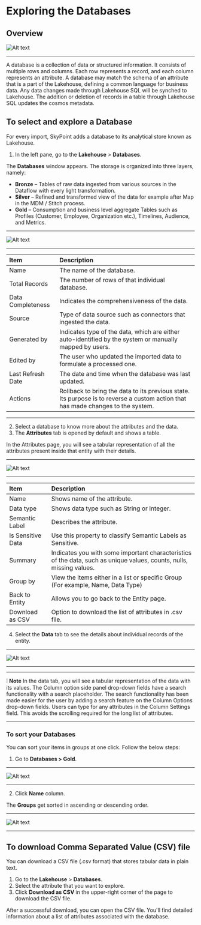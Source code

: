 # **Exploring the Databases**

## **Overview**  

![Alt text](https://github.com/skypointcloud/platform/blob/develop/docs/doc_snippets/databases.png?raw=true)  

---


A database is a collection of data or structured information. It consists of multiple rows and columns. Each row represents a record, and each column represents an attribute. A database may match the schema of an attribute that is a part of the Lakehouse, defining a common language for business data. Any data changes made through Lakehouse SQL will be synched to Lakehouse. The addition or deletion of records in a table through Lakehouse SQL updates the cosmos metadata.


## **To select and explore a Database**

For every import, SkyPoint adds a database to its analytical store known as Lakehouse.

1. In the left pane, go to the **Lakehouse** > **Databases**.

The **Databases** window appears. The storage is organized into three layers, namely:

- **Bronze** – Tables of raw data ingested from various sources in the Dataflow with every light transformation.
- **Silver** – Refined and transformed view of the data for example after Map in the MDM / Stitch process.
- **Gold** – Consumption and business level aggregate Tables such as Profiles (Customer, Employee, Organization etc.), Timelines, Audience, and Metrics.  

---

![Alt text](https://github.com/skypointcloud/platform/blob/develop/docs/doc_snippets/Entities_BronzeSilverGold.png?raw=true)

---

|Item|Description|
| :- | :- |
|Name|The name of the database.|
|Total Records|The number of rows of that individual database.|
|Data Completeness|Indicates the comprehensiveness of the data.|
|Source|Type of data source such as connectors that ingested the data.|
|Generated by|Indicates type of the data, which are either auto-identified by the system or manually mapped by users.|
|Edited by|The user who updated the imported data to formulate a processed one.|
|Last Refresh Date|The date and time when the database was last updated.|
|Actions|Rollback to bring the data to its previous state. Its purpose is to reverse a custom action that has made changes to the system.|

---

2. Select a database to know more about the attributes and the data.
3. The **Attributes** tab is opened by default and shows a table.

In the Attributes page, you will see a tabular representation of all the attributes present inside that entity with their details.  

---

![Alt text](https://github.com/skypointcloud/platform/blob/develop/docs/doc_snippets/Entity_Attributes.png?raw=true)

---

|Item|Description|
| :- | :- |
|Name|Shows name of the attribute.|
|Data type|Shows data type such as String or Integer.|
|Semantic Label|Describes the attribute.|
|Is Sensitive Data|Use this property to classify Semantic Labels as Sensitive. |
|Summary|Indicates you with some important characteristics of the data, such as unique values, counts, nulls, missing values.|
|Group by|View the items either in a list or specific Group (For example, Name, Data Type)|
|Back to Entity|Allows you to go back to the Entity page.|
|Download as CSV|Option to download the list of attributes in .csv file.|

4. Select the **Data** tab to see the details about individual records of the entity.

---

![Alt text](https://github.com/skypointcloud/platform/blob/develop/docs/doc_snippets/Entity_Data.png?raw=true)

---

---

:grey_exclamation: **Note** In the data tab, you will see a tabular representation of the data with its values. The Column option side panel drop-down fields have a search functionality with a search placeholder. The search functionality has been made easier for the user by adding a search feature on the Column Options drop-down fields. Users can type for any attributes in the Column Settings field. This avoids the scrolling required for the long list of attributes.

---

### To sort your Databases

You can sort your items in groups at one click. Follow the below steps:

1. Go to **Databases > Gold**.

---

![Alt text](https://github.com/skypointcloud/platform/blob/develop/docs/doc_snippets/Databases_Groupbefore.png?raw=true)

---

2. Click **Name** column.

The **Groups** get sorted in ascending or descending order.

---

![Alt text](https://github.com/skypointcloud/platform/blob/develop/docs/doc_snippets/Databases_Groupsorted.png?raw=true)

---

## To download Comma Separated Value (CSV) file

You can download a CSV file (.csv format) that stores tabular data in plain text.

1. Go to the **Lakehouse** > **Databases**.
2. Select the attribute that you want to explore.
3. Click **Download as CSV** in the upper-right corner of the page to download the CSV file.

After a successful download, you can open the CSV file. You'll find detailed information about a list of attributes associated with the database.

